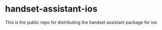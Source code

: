 # handset-assistant-ios
This is the public repo for distributing the handset assistant package for ios
